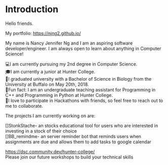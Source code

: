 # Introduction

Hello friends. 

My portfolio: https://njng2.github.io/

My name is Nancy Jennifer Ng and I am an aspiring software developer/engineer. I am always open to learn about anything in Computer Science! 

💻I am currently pursuing my 2nd degree in Computer Science.  
🎓I am currently a junior at Hunter College.  
🔬I graduated university with a Bachelor of Science in Biology from the University at Buffalo on May 20th, 2018.  
🌟Fun fact: I am an undergraduate teaching assistant for Programming in C++ and Programming in Python at Hunter College.  
🌟I love to participate in Hackathons with friends, so feel free to reach out to me to collaborate.  


The projects I am currently working on are:  

[]StonkStache- an stocks educational tool for users who are interested in investing in a stock of their choice   
[]BB_remindme- an server reminder bot that reminds users when assignments are due and allows them to add tasks to google calendar 


https://dsc.community.dev/hunter-college/  
Please join our future workshops to build your technical skills


